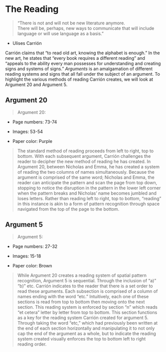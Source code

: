 # The Reading

> “There is not and will not be new literature anymore.\
> There will be, perhaps, new ways to communicate that will include language or will use language as a basis.”

-   Ulises Carrión

Carrión claims that “to read old art, knowing the alphabet is enough.” In the new art, he states that “every book requires a different reading” and “appeals to the ability every man possesses for understanding and creating signs and systems of signs.” *Arguments* is an amalgamation of different reading systems and signs that all fall under the subject of an argument. To highlight the various methods of reading Carrión creates, we will look at Argument 20 and Argument 5.

##  Argument 20 

> Argument 20:

-   Page numbers: 73-74

-   Images: 53-54

-   Paper color: Purple

> The standard method of reading proceeds from left to right, top to bottom. With each subsequent argument, Carrión challenges the reader to decipher the new method of reading he has created. In Argument 20, between Nicholas and Emma, he has created a system of reading the two columns of names simultaneously. Because the argument is comprised of the same word; Nicholas and Emma, the reader can anticipate the pattern and scan the page from top down, stopping to notice the disruption in the pattern in the lower left corner when the pattern breaks and Nicholas’ name becomes jumbled and loses letters. Rather than reading left to right, top to bottom, “reading” in this instance is akin to a form of pattern recognition through space navigated from the top of the page to the bottom.

## Argument 5

> Argument 5:

-   Page numbers: 27-32

-   Images: 15-18

-   Paper color: Brown

> While Argument 20 creates a reading system of spatial pattern recognition, Argument 5 is sequential. Through the inclusion of “a)” “b)” etc. Carrión indicates to the reader that there is a set order to read these arguments. Each subsection is comprised of a column of names ending with the word “etc.” Intuitively, each one of these sections is read from top to bottom then moving onto the next section. This reading system is enforced by section “n” which reads “et cetera” letter by letter from top to bottom. This section functions as a key for the reading system Carrión created for argument 5. Through taking the word “etc,” which had previously been written at the end of each section horizontally and manipulating it to not only cap the end of the argument as a whole, but to indicate the reading system created visually enforces the top to bottom left to right reading order.
